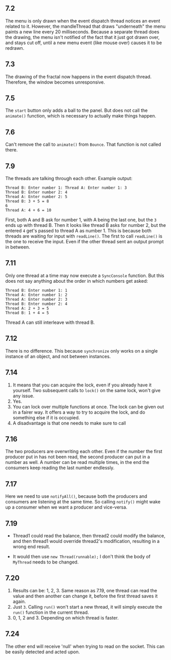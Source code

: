 ## 7.2
The menu is only drawn when the event dispatch thread notices an event related to it. However, the mandleThread that draws "underneath" the menu paints a new line every 20 milliseconds. Because a separate thread does the drawing, the menu isn't notified of the fact that it just got drawn over, and stays cut off, until a new menu event (like mouse over) causes it to be redrawn.

## 7.3
The drawing of the fractal now happens in the event dispatch thread.
Therefore, the window becomes unresponsive.

## 7.5
The `start` button only adds a ball to the panel. But does not call the `animate()` function, which is necessary to actually make things happen.

## 7.6
Can't remove the call to `animate()` from `Bounce`. That function is not called there.

## 7.9
The threads are talking through each other. Example output:

```
Thread B: Enter number 1: Thread A: Enter number 1: 3
Thread B: Enter number 2: 4
Thread A: Enter number 2: 5
Thread B: 3 + 5 = 8
6
Thread A: 4 + 6 = 10
```

First, both A and B ask for number 1, with A being the last one, but the `3` ends up with thread B. Then it looks like thread B asks for number 2, but the entered `4` get's passed to thread A as number 1.
This is because both threads are waiting for input with `readLine()`. The first to call `readLine()` is the one to receive the input. Even if the other thread sent an output prompt in between.

## 7.11
Only one thread at a time may now execute a `SyncConsole` function. But this does not say anything about the order in which numbers get asked:

```
Thread B: Enter number 1: 1
Thread A: Enter number 1: 2
Thread A: Enter number 2: 3
Thread B: Enter number 2: 4
Thread A: 2 + 3 = 5
Thread B: 1 + 4 = 5
```

Thread A can still interleave with thread B.

## 7.12
There is no difference. This because `synchronize` only works on a single instance of an object, and not between instances.

## 7.14
1. It means that you can acquire the lock, even if you already have it yourself.
   Two subsequent calls to `lock()` on the same lock, won't give any issue.
2. Yes.
3. You can lock over multiple functions at once. The lock can be given out in a fairer way. It offers a way to try to acquire the lock, and do something else if it is occupied.
4. A disadvantage is that one needs to make sure to call


## 7.16
The two producers are overwriting each other. Even if the number the first producer put in has not been read, the second producer can put in a number as well.
A number can be read multiple times, in the end the consumers keep reading the last number endlessly.

## 7.17
Here we need to use `notifyAll()`, because both the producers and consumers are listening at the same time. So calling `notify()` might wake up a consumer when we want a producer and vice-versa.

## 7.19
- Thread1 could read the balance, then thread2 could modify the balance, and then thread1 would override thread2's modification, resulting in a wrong end result.

- It would then use `new Thread(runnable);` I don't think the body of `MyThread` needs to be changed.

## 7.20
1. Results can be: 1, 2, 3. Same reason as 7.19, one thread can read the value and then another can change it, before the first thread saves it again.
2. Just `3`. Calling `run()` won't start a new thread, it will simply execute the `run()` function in the current thread.
3. 0, 1, 2 and 3. Depending on which thread is faster.

## 7.24
The other end will receive 'null' when trying to read on the socket. This can be easily detected and acted upon.